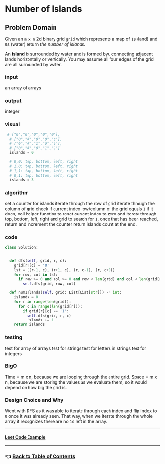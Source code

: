 # Number of Islands

## Problem Domain

Given an `m x n` 2d binary grid `grid` which represents a map of `1`s (land) and `0`s (water) return *the number of islands.*

An **island** is surrounded by water and is formed byu connecting adjacent lands horizontally or vertically. You may assume all four edges of the grid are all surrounded by water.

### **input**

an array of arrays

### **output**

integer

### **visual**

```python
 # ["0","0","0","0","0"],
  # ["0","0","0","0","0"],
  # ["0","0","1","0","0"],
  # ["0","0","0","1","1"]
  islands = 0

  # 0,0: top, bottom, left, right
  # 1,0: top, bottom, left, right
  # 1,1: top, bottom, left, right
  # 0,1: top, bottom, left, right
  islands = 3 


```

### **algorithm**

set a counter for islands
iterate through the row of grid
iterate through the column of grid
check if current index row/column of the grid equals `1`
if it does, call helper function to reset current index to zero and iterate through top, bottom, left, right and grid to search for `1`,
once that has been reached, return and increment the counter
return islands count at the end.

### **code**

```python
class Solution:
 

  def dfs(self, grid, r, c):
    grid[r][c] = '0'
    lst = [(r-1, c), (r+1, c), (r, c-1), (r, c+1)]
    for row, col in lst:
      if row >= 0 and col >= 0 and row < len(grid) and col < len(grid[row]) and grid[row][col] == '1':
        self.dfs(grid, row, col)

  def numIslands(self, grid: List[List[str]]) -> int:
    islands = 0
    for r in range(len(grid)):
      for c in range(len(grid[r])):
        if grid[r][c] == '1':
          self.dfs(grid, r, c)
          islands += 1
    return islands
```

### **testing**

test for array of arrays
test for strings
test for letters in strings
test for integers

### **BigO**

Time = m x n, because we are looping through the entire grid.
Space = m x n, because we are storing the values as we evaluate them, so it would depend on how big the grid is.

### **Design Choice and Why**

Went with DFS as it was able to iterate through each index and flip index to `0` once it was already seen. That way, when we iterate through the whole array it recognizes there are no `1`s left in the array.

-----

#### [**Leet Code Example**](https://leetcode.com/problems/number-of-islands/)

-----

### 👈 [Back to Table of Contents](../toc.md)
